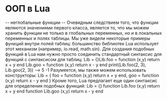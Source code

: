 # ООП в Lua

\-- неглобальные функции -- Очевидным следствием того, что функции являются значениями первого класса, является то, что мы можем хранить функции не только в глобальных переменных, но и в локальных переменных и полях таблицы. Мы уже видели некоторые примеры функций внутри полей таблиц: большинство библиотек Lua использует этот механизм (например, io.read, math.sin). Для создания подобных функций в Lua нам нужно просто соединить стандартный синтаксис для функций с синтаксисом для таблиц: Lib = {}Lib.foo = function (x,y) return x + y end Lib.goo = function (x,y) return x - y end print(Lib.foo(2, 3), Lib.goo(2, 3)) --> 5 -1 Разумеется, мы также можем использовать конструкторы: Lib = { foo = function (x,y) return x + y end, goo = function (x,y) return x - y end } Кроме того, Lua предлагает еще один синтаксис для определения подобных функций: Lib = {} function Lib.foo (x,y) return x + y end function Lib.goo (x,y) return x - y end

